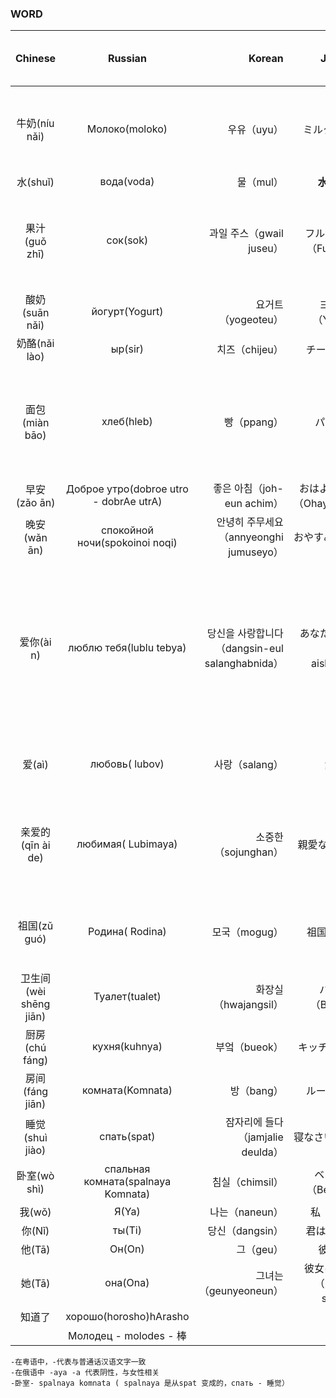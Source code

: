 ### WORD

|Chinese|Russian|Korean|Japanese|English|Cantonese|Russian sentence or explanation|
|:------:|:------:|-----:|:-----:|:---:|:---:|:---:|
|牛奶(níu nǎi)|Молоко(moloko)|우유（uyu）|ミルク（Miruku）|milk|-|Это было очень вкусное молоко.那是美味的牛奶。|
|水(shuǐ)|вода(voda)|물（mul）|**水**（Mizu）|water|-||
|果汁(guǒ zhī)|сок(sok)|과일 주스（gwail juseu）|フルーツジュース（Furūtsujūsu）|fruit juice|-|Чистая родниковая вода манит усталого путника.水是生命之源。|
|酸奶(suān nǎi)|йогурт(Yogurt)|요거트（yogeoteu）|ヨーグルト（Yōguruto）|Yogurt|-||
|奶酪(nǎi lào)|ыр(sir)|치즈（chijeu）|チーズ（Chīzu）|cheese|乾酪||
|面包(miàn bāo)|хлеб(hleb)|빵（ppang）|パン（Pan）|bread|-|Греемся на солнышке и хлеб с вареньем жуем.我们沐浴在阳光下，嚼面包和果酱。|
|早安(zǎo ān)|Доброе утро(dobroe utro - dobrAe utrA)|좋은 아침（joh-eun achim）|おはようございます（Ohayōgozaimasu）|good Morning|早晨||
|晚安(wǎn ān)|спокойной ночи(spokoinoi noqi)|안녕히 주무세요（annyeonghi jumuseyo）|おやすみ（Oyasumi）|good night|-||
|爱你(ài n)|люблю тебя(lublu tebya)|당신을 사랑합니다（dangsin-eul salanghabnida）|あなたを愛してます（Anata o aishitemasu）|love you|-|Я тебя люблю.我爱你。/Я прощаю тебя.我原谅你。/ Я уважаю тебя.我尊重你。/Я буду защищать тебя.我会保护您。|
|爱(aì)|любовь( lubov)|사랑（salang）|愛（Ai）|Love|-|А что такое истинная любовь?什么是真爱？|
|亲爱的(qīn ài de)|любимая( Lubimaya)|소중한（sojunghan）|親愛な（Shin'aina）|Dear|親愛嘅| Дорогой, ты купил вчера молока?亲爱的，你昨天买牛奶了吗？|
|祖国(zǔ guó)|Родина( Rodina)|모국（mogug）|祖国（Sokoku）|motherland|-|Солдаты защищают Родину.士兵们捍卫自己的祖国。|
|卫生间(wèi shēng jiān)|Туалет(tualet)|화장실（hwajangsil）|バスルーム（Basurūmu）|bathroom|-||
|厨房(chú fáng)|кухня(kuhnya)|부엌（bueok）|キッチン（Kitchin）|kitchen|-||
|房间(fáng jiān)|комната(Komnata)|방（bang）|ルーム（Rūmu）|room|-||
|睡觉(shuì jiào)|спать(spat)|잠자리에 들다（jamjalie deulda）|寝なさい（Ne nasai）|sleep/go to bed|瞓觉||
|卧室(wò shì)|спальная комната(spalnaya Komnata)|침실（chimsil）|ベッドルーム（Beddorūmu）|bedroom|-||
|我(wǒ)|Я(Ya)|나는（naneun）|私（Watashi）|I/Me|-||
|你(Nǐ)|ты(Ti)|당신（dangsin）|君は（Kimi wa）|bedroom|-||
|他(Tā)|Он(On)|그（geu）|彼（Kare）|she|佢||
|她(Tā)|она(Ona)|그녀는（geunyeoneun）|彼女はそうだった（Kanojo wa sōdatta）|bedroom|佢||
|知道了|хорошо(horosho)hArasho ||||||
||Молодец - molodes - 棒

    -在粤语中，-代表与普通话汉语文字一致
    -在俄语中 -aya -a 代表阴性，与女性相关
    -卧室- spalnaya komnata ( spalnaya 是从spat 变成的，спать - 睡觉） 